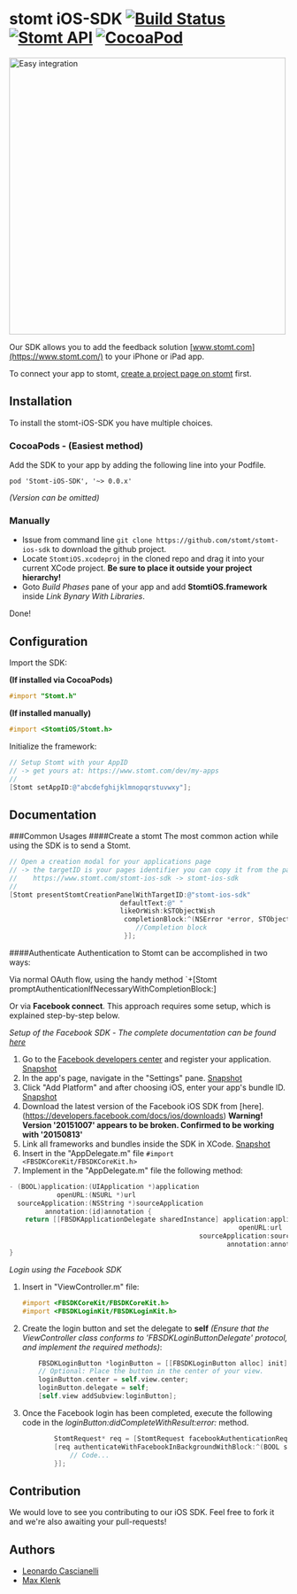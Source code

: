 # stomt iOS-SDK [![Build Status](https://travis-ci.org/stomt/stomt-ios-sdk.svg?branch=master)](https://travis-ci.org/stomt/stomt-ios-sdk) [![Stomt API](https://img.shields.io/badge/stomt-v2.1.X-brightgreen.svg)](https://rest.stomt.com/) [![CocoaPod](https://img.shields.io/cocoapods/v/Stomt-iOS-SDK.svg)](https://github.com/stomt/ios-sdk)

<img alt="Easy integration" src="https://rest.stomt.com/uploads/y8I4/origin/y8I4ZtARHa0ReOOT8SIkZAzDMawN9c671SlEtVVf_origin.png" width="500">

Our SDK allows you to add the feedback solution [www.stomt.com](https://www.stomt.com/) to your iPhone or iPad app. 


To connect your app to stomt, [create a project page on stomt](https://www.stomt.com/createTarget) first.


## Installation

To install the stomt-iOS-SDK you have multiple choices.

### CocoaPods - (Easiest method)

Add the SDK to your app by adding the following line into your Podfile.
```
pod 'Stomt-iOS-SDK', '~> 0.0.x'
```
*(Version can be omitted)*

### Manually

- Issue from command line `git clone https://github.com/stomt/stomt-ios-sdk` to download the github project. 
- Locate `StomtiOS.xcodeproj` in the cloned repo and drag it into your current XCode project. **Be sure to place it outside your project hierarchy!**
- Goto *Build Phases* pane of your app and add **StomtiOS.framework** inside *Link Bynary With Libraries*.

Done!


## Configuration

Import the SDK:

**(If installed via CocoaPods)**
```Objective-C
#import "Stomt.h"
```
**(If installed manually)**
```Objective-C
#import <StomtiOS/Stomt.h>
```

Initialize the framework:
```Objective-C
// Setup Stomt with your AppID
// -> get yours at: https://www.stomt.com/dev/my-apps
//
[Stomt setAppID:@"abcdefghijklmnopqrstuvwxy"];
```


## Documentation

###Common Usages
####Create a stomt
The most common action while using the SDK is to send a Stomt.
```Objective-C
// Open a creation modal for your applications page
// -> the targetID is your pages identifier you can copy it from the pages url
//    https://www.stomt.com/stomt-ios-sdk -> stomt-ios-sdk
//
[Stomt presentStomtCreationPanelWithTargetID:@"stomt-ios-sdk"
							defaultText:@" "
							likeOrWish:kSTObjectWish
							 completionBlock:^(NSError *error, STObject *stomt) {
							 	//Completion block
							 }];
```
####Authenticate
Authentication to Stomt can be accomplished in two ways: 

Via normal OAuth flow, using the handy method `+[Stomt promptAuthenticationIfNecessaryWithCompletionBlock:]

Or via **Facebook connect**. This approach requires some setup, which is explained step-by-step below.

*Setup of the Facebook SDK* - *The complete documentation can be found [here](https://developers.facebook.com/docs/ios)*

1. Go to the [Facebook developers center](https://developers.facebook.com) and register your application. [Snapshot](http://bit.ly/1MfjFRf)
2. In the app's page, navigate in the "Settings" pane. [Snapshot](http://bit.ly/1MPApzd)
3. Click "Add Platform" and after choosing iOS, enter your app's bundle ID. [Snapshot](http://bit.ly/1H59HAw)
4. Download the latest version of the Facebook iOS SDK from [here].(https://developers.facebook.com/docs/ios/downloads) **Warning! Version '20151007' appears to be broken. Confirmed to be working with '20150813'**
5. Link all frameworks and bundles inside the SDK in XCode. [Snapshot](http://bit.ly/1ib0tfu)
6. Insert in the "AppDelegate.m" file `#import <FBSDKCoreKit/FBSDKCoreKit.h>`
7. Implement in the "AppDelegate.m" file the following method:

```Objective-C
- (BOOL)application:(UIApplication *)application
			openURL:(NSURL *)url
  sourceApplication:(NSString *)sourceApplication
		 annotation:(id)annotation {
	return [[FBSDKApplicationDelegate sharedInstance] application:application
														  openURL:url
												sourceApplication:sourceApplication
													   annotation:annotation];
}
```
*Login using the Facebook SDK*

1. Insert in "ViewController.m" file:

	```Objective-C
	#import <FBSDKCoreKit/FBSDKCoreKit.h>
	#import <FBSDKLoginKit/FBSDKLoginKit.h>
	```
2. Create the login button and set the delegate to **self** *(Ensure that the ViewController class conforms to 'FBSDKLoginButtonDelegate' protocol, and implement the required methods)*:

	```Objective-C
		FBSDKLoginButton *loginButton = [[FBSDKLoginButton alloc] init];
		// Optional: Place the button in the center of your view.
		loginButton.center = self.view.center;
		loginButton.delegate = self;
		[self.view addSubview:loginButton];
	```
3. Once the Facebook login has been completed, execute the following code in the *loginButton:didCompleteWithResult:error:* method.

	```Objective-C
			StomtRequest* req = [StomtRequest facebookAuthenticationRequestWithAccessToken:result.token.tokenString userID:result.token.userID];
			[req authenticateWithFacebookInBackgroundWithBlock:^(BOOL succeeded, NSError *error, STUser *user) {
				// Code...
			}];
	```



## Contribution

We would love to see you contributing to our iOS SDK. Feel free to fork it and we're also awaiting your pull-requests!

## Authors

* [Leonardo Cascianelli](https://github.com/h3xept)
* [Max Klenk](https://github.com/maxklenk)
